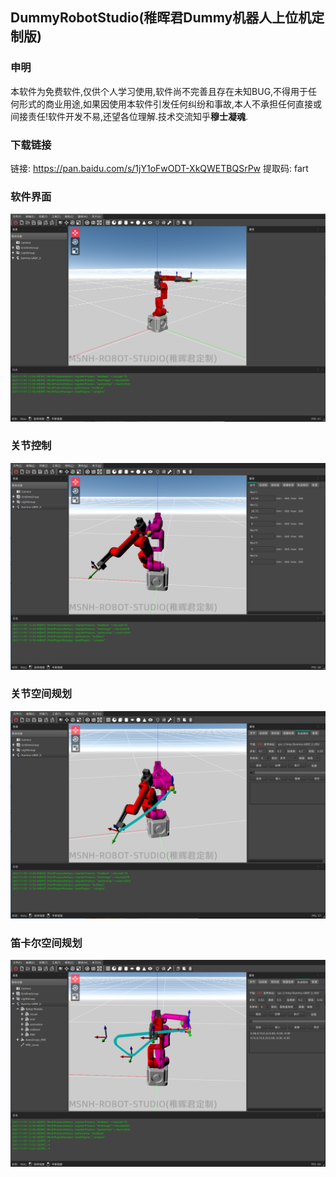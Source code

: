 ## DummyRobotStudio(稚晖君Dummy机器人上位机定制版)

### 申明 
本软件为免费软件,仅供个人学习使用,软件尚不完善且存在未知BUG,不得用于任何形式的商业用途,如果因使用本软件引发任何纠纷和事故,本人不承担任何直接或间接责任!软件开发不易,还望各位理解.技术交流知乎**穆士凝魂**.

### 下载链接
链接: https://pan.baidu.com/s/1jY1oFwODT-XkQWETBQSrPw 
提取码: fart
### 软件界面
![](DummyRobotStudio/studio.png)
### 关节控制
![](DummyRobotStudio/jointMove.png)
### 关节空间规划
![](DummyRobotStudio/jointPlan.png)
### 笛卡尔空间规划
![](DummyRobotStudio/cartPlan.png)